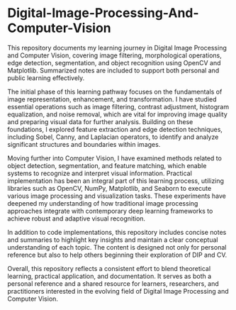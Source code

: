 # Digital-Image-Processing-And-Computer-Vision
This repository documents my learning journey in Digital Image Processing and Computer Vision, covering image filtering, morphological operations, edge detection, segmentation, and object recognition using OpenCV and Matplotlib. Summarized notes are included to support both personal and public learning effectively.

The initial phase of this learning pathway focuses on the fundamentals of image representation, enhancement, and transformation. I have studied essential operations such as image filtering, contrast adjustment, histogram equalization, and noise removal, which are vital for improving image quality and preparing visual data for further analysis. Building on these foundations, I explored feature extraction and edge detection techniques, including Sobel, Canny, and Laplacian operators, to identify and analyze significant structures and boundaries within images.

Moving further into Computer Vision, I have examined methods related to object detection, segmentation, and feature matching, which enable systems to recognize and interpret visual information. Practical implementation has been an integral part of this learning process, utilizing libraries such as OpenCV, NumPy, Matplotlib, and Seaborn to execute various image processing and visualization tasks. These experiments have deepened my understanding of how traditional image processing approaches integrate with contemporary deep learning frameworks to achieve robust and adaptive visual recognition.

In addition to code implementations, this repository includes concise notes and summaries to highlight key insights and maintain a clear conceptual understanding of each topic. The content is designed not only for personal reference but also to help others beginning their exploration of DIP and CV.

Overall, this repository reflects a consistent effort to blend theoretical learning, practical application, and documentation. It serves as both a personal reference and a shared resource for learners, researchers, and practitioners interested in the evolving field of Digital Image Processing and Computer Vision.
